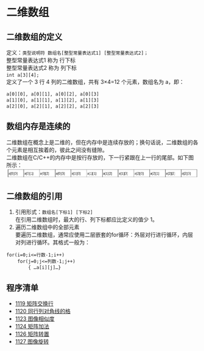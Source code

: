 # 二维数组
## 二维数组的定义
定义：`类型说明符 数组名[整型常量表达式1] [整型常量表达式2]；`  
整型常量表达式1 称为 行下标  
整型常量表达式2 称为 列下标  
`int a[3][4];`  
定义了一个 3 行 4 列的二维数组，共有 3×4=12 个元素，数组名为 a，即：  

```
a[0][0], a[0][1], a[0][2], a[0][3]
a[1][0], a[1][1], a[1][2], a[1][3]
a[2][0], a[2][1], a[2][2], a[2][3]
```
## 数组内存是连续的
二维数组在概念上是二维的，但在内存中是连续存放的；换句话说，二维数组的各个元素是相互挨着的，彼此之间没有缝隙。   
二维数组在C/C++的内存中是按行存放的，下一行紧跟在上一行的尾部。如下图所示：   
![数组内存是连续的](https://github.com/csxlf/ybt_ssoier_cn/blob/main/ABC/image/010.png)  
## 二维数组的引用
1. 引用形式：`数组名[下标1] [下标2]`  
在引用二维数组时，最大的行、列下标都应比定义的值少 1。
2. 遍历二维数组中的全部元素  
要遍历二维数组，通常应使用二层嵌套的for循环：外层对行进行循环，内层对列进行循环。其格式一般为：  

```
for(i=0;i<=行数-1;i++)
    for(j=0;j<=列数-1;j++)
        { …a[i][j]…} 
```

## 程序清单
* [1119	矩阵交换行](https://github.com/csxlf/ybt_ssoier_cn/blob/main/1119.cpp)
* [1120	同行列对角线的格](https://github.com/csxlf/ybt_ssoier_cn/blob/main/1120.cpp)
* [1123	图像相似度](https://github.com/csxlf/ybt_ssoier_cn/blob/main/1123.cpp)
* [1124	矩阵加法](https://github.com/csxlf/ybt_ssoier_cn/blob/main/1124.cpp)
* [1126	矩阵转置](https://github.com/csxlf/ybt_ssoier_cn/blob/main/1126.cpp)
* [1127	图像旋转](https://github.com/csxlf/ybt_ssoier_cn/blob/main/1127.cpp)
